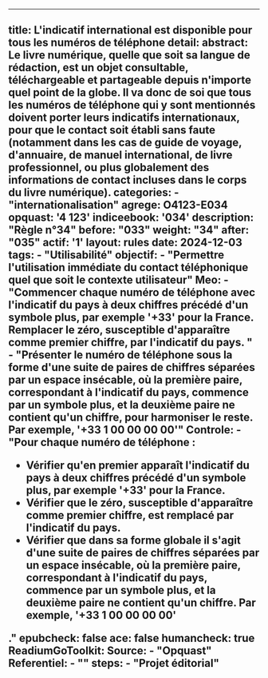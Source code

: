 ---

title: L'indicatif international est disponible pour tous les numéros de  téléphone
detail: 
abstract: Le livre numérique, quelle que soit sa langue de rédaction, est un objet consultable, téléchargeable et partageable depuis n'importe quel point de la globe. Il va donc de soi que tous les numéros de téléphone qui y sont mentionnés doivent porter leurs indicatifs internationaux, pour que le contact soit établi sans faute (notamment dans les cas de guide de voyage, d'annuaire, de manuel international, de livre professionnel, ou plus globalement des informations de contact incluses dans le corps du livre numérique). 
categories: 
    - "internationalisation"
agrege: O4123-E034
opquast: '4 123'
indiceebook: '034'
description: "Règle n°34"
before: "033"
weight: "34"
after: "035"
actif: '1'
layout: rules
date: 2024-12-03
tags: 
    - "Utilisabilité"
objectif: 
    - "Permettre l'utilisation immédiate du contact téléphonique quel que soit le contexte utilisateur"
Meo: 
    - "Commencer chaque numéro de téléphone avec l'indicatif du pays à deux chiffres précédé d'un symbole plus, par exemple '+33' pour la France. Remplacer le zéro, susceptible d'apparaître comme premier chiffre, par l'indicatif du pays. "
    - "Présenter le numéro de téléphone sous la forme d'une suite de paires de chiffres séparées par un espace insécable, où la première paire, correspondant à l'indicatif du pays, commence par un symbole plus, et la deuxième paire ne contient qu'un chiffre, pour harmoniser le reste. Par exemple, '+33 1 00 00 00 00'"
Controle: 
    - "Pour chaque numéro de téléphone&nbsp;:<ul><li>Vérifier qu'en premier apparaît l'indicatif du pays à deux chiffres précédé d'un symbole plus, par exemple '+33' pour la France.</li><li>Vérifier que le zéro, susceptible d'apparaître comme premier chiffre, est remplacé par l'indicatif du pays.</li><li>Vérifier que dans sa forme globale il s'agit d'une suite de paires de chiffres séparées par un espace insécable, où la première paire, correspondant à l'indicatif du pays, commence par un symbole plus, et la deuxième paire ne contient qu'un chiffre. Par exemple, '+33 1 00 00 00 00'</li></ul>."
epubcheck: false
ace: false
humancheck: true
ReadiumGoToolkit: 
Source: 
    - "Opquast"
Referentiel: 
    - ""
steps: 
    - "Projet éditorial"
---